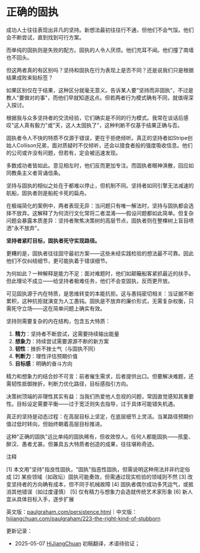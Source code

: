 


# 正确的固执

成功人士往往表现出非凡的坚持。新想法最初往往行不通，但他们不会气馁。他们会不断尝试，直到找到可行方案。

而单纯的固执则是失败的配方。固执的人令人厌烦。他们充耳不闻。他们撞了南墙也不回头。

但这两者真的有区别吗？坚持和固执在行为表现上是否不同？还是说我们只是根据结果成败来贴标签？

如果区别仅在于结果，这种区分就毫无意义。告诉某人要"坚持而非固执"，不过是教人"要做对的事"，而他们早就知道这点。但若两者行为模式确有不同，就值得深入探讨。

根据我与众多坚持者的交流经验，它们确实是不同的行为模式。我常在谈话后感叹"这人真有毅力"或"天，这人太固执了"，这种判断不仅基于结果正确与否。

固执者令人不快的特质不仅源于错误，更在于拒绝倾听。真正的坚持者如Stripe创始人Collison兄弟，面对质疑时不仅倾听，还会以猎食者般的强度吸收信息。他们的公司或许没有问题，但若有，定会被迅速发现。

多数成功者皆如此。意见相左时，他们反而更加专注。而固执者眼神涣散，回应如同教条主义者背诵信条。

坚持与固执的相似之处在于都难以停止，但机制不同。坚持者如同引擎无法减速的航船，固执者则是船舵卡死的扁舟。

在极端简化的案例中，两者表现无异：当问题只有唯一解法时，坚持与固执都会选择不放弃。这解释了为何流行文化常将二者混淆——假设问题都如此简单。但复杂问题会暴露本质差异：坚持者聚焦决策树的高层节点，固执者则在整棵树上盲目喷洒"永不放弃"。

**坚持者紧盯目标，固执者死守实现路径。**

更糟的是，固执者往往固守最初方案——这些未经实践检验的想法最不可靠。因此他们不仅纠结细节，更可能执着于错误细节。

为何如此？一种解释是能力不足：面对难题时，他们如颠簸船客紧抓最近的扶手。但此理论不成立——给坚持者极难任务，他们不会变固执，反而更开放。

可见固执源于内在特质，是思维转变的本能抗拒。这与愚钝密切相关：当证据不断累积，这种抗拒就演变为人工愚钝。固执是不放弃的廉价形式，无需复杂权衡，只需死守立场——这在简单问题上确实有效。

坚持则需要复杂的内在结构，包含五大特质：

1. **精力**：坚持者不断尝试，这需要持续输出能量
2. **想象力**：持续尝试需要源源不断的新方案
3. **韧性**：挫折不挫士气（与固执不同）
4. **判断力**：理性评估预期价值
5. **目标感**：明确的奋斗方向

精力和想象力的结合妙不可言：前者催生需求，后者提供出口。但要解决难题，还需韧性抵御挫折，判断力优化路径，目标感指引方向。

决策树顶端的非理性其实有益：当我们热爱他人忽视的问题，常因直觉感知其重要性。目标设定需要平衡——过于宽泛则失去指导，过于具体可能错失机遇。

真正的坚持是动态过程：在高层目标上坚定，在底层细节上灵活。当某路径预期价值过低时转向，但始终朝着高层目标推进。

这种"正确的固执"远比单纯的固执稀有，但收效惊人。任何人都能固执——孩童、醉汉、愚者尤甚。但兼具五大特质者创造的成果，往往堪称奇迹。

注释

[1] 本文用"坚持"指良性固执，"固执"指恶性固执，但需说明这种用法并非约定俗成
[2] 某些领域（如政坛）固执可能奏效，但需通过现实检验的领域则不然
[3] 改变坚持者的方向确有成本，但不同于机械故障
[4] 固执者偶尔成功多凭运气，或抵消其他错误（如过度谨慎）
[5] 仅有精力与想象力会造就传统艺术家形象
[6] 新人宜从具体目标入手，逐步扩展

英文版：[paulgraham.com/persistence.html](https://paulgraham.com/persistence.html)｜中文版：[hijiangchuan.com/paulgraham/223-the-right-kind-of-stubborn](https://hijiangchuan.com/paulgraham/223-the-right-kind-of-stubborn)



更新记录：
- 2025-05-07 [HiJiangChuan](https://hijiangchuan.com) 初稿翻译，术语待验证； 
